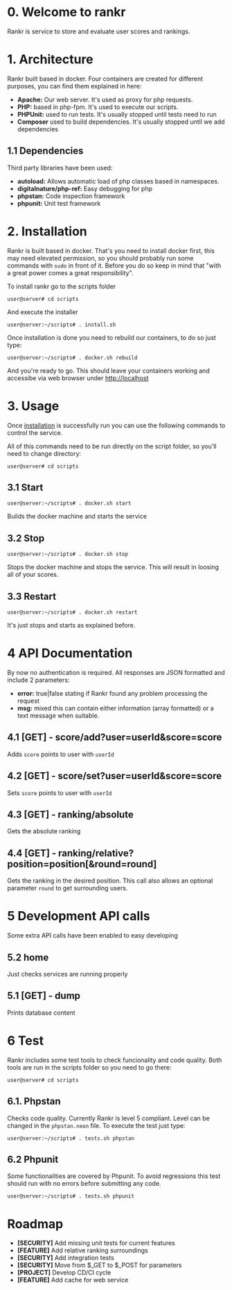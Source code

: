 # 0. Welcome to rankr 

Rankr is service to store and evaluate user scores and rankings.

# 1. Architecture

Rankr built based in docker. Four containers are created for different purposes,
you can find them explained in here:
* **Apache:** Our web server. It's used as proxy for php requests.
* **PHP:** based in php-fpm. It's used to execute our scripts.
* **PHPUnit:** used to run tests. It's usually stopped until tests need to run
* **Composer** used to build dependencies. It's usually stopped until we add dependencies

## 1.1 Dependencies
Third party libraries have been used:
* **autoload:** Allows automatic load of php classes based in namespaces.
* **digitalnature/php-ref:** Easy debugging for php
* **phpstan:** Code inspection framework
* **phpunit:** Unit test framework


# 2. Installation

Rankr is built based in docker. That's you need to install docker first, this
may need elevated permission, so you should probably run some commands
with `sudo` in front of it. Before you do so keep in mind that "with a great
power comes a great responsibility".

To install rankr go to the scripts folder

```user@server# cd scripts```

And execute the installer

```user@server:~/scripts# . install.sh ```

Once installation is done you need to rebuild our containers, to do so just type:

```user@server:~/scripts# . docker.sh rebuild```

And you're ready to go. This should leave your containers working and accessibe via
web browser under [http://localhost](http://localhost)

# 3. Usage
Once [installation](#) is successfully run you can use the following commands to
control the service.

All of this commands need to be run directly on the script folder, so you'll need
to change directory:

```user@server# cd scripts```

## 3.1 Start
```user@server:~/scripts# . docker.sh start```

Builds the docker machine and starts the service

## 3.2 Stop
```user@server:~/scripts# . docker.sh stop```

Stops the docker machine and stops the service. This will result in loosing
all of your scores.

## 3.3 Restart
```user@server:~/scripts# . docker.sh restart```

It's just stops and starts as explained before.

# 4 API Documentation

By now no authentication is required. All responses are JSON formatted and 
include 2 parameters:

* **error:** true|false stating if Rankr found any problem processing the request
* **msg:** mixed this can contain either information (array formatted) or a text
message when suitable.

## 4.1 [GET] - score/add?user=userId&score=score
Adds `score` points to user with `userId`

## 4.2 [GET] - score/set?user=userId&score=score
Sets `score` points to user with `userId`

## 4.3 [GET] - ranking/absolute
Gets the absolute ranking

## 4.4 [GET] - ranking/relative?position=position[&round=round]
Gets the ranking in the desired position. This call also allows an optional
parameter `round` to get surrounding users.

# 5 Development API calls
Some extra API calls have been enabled to easy developing

## 5.2 home

Just checks services are running properly

## 5.1 [GET] - dump

Prints database content 

# 6 Test

Rankr includes some test tools to check funcionality and code quality. Both
tools are run in the scripts folder so you need to go there:

```user@server# cd scripts```

## 6.1. Phpstan
Checks code quality. Currently Rankr is level 5 compliant. Level can be changed
in the `phpstan.neon` file. To execute the test just type:

```user@server:~/scripts# . tests.sh phpstan```

## 6.2 Phpunit
Some functionalities are covered by Phpunit. To avoid regressions this test should
run with no errors before submitting any code.

```user@server:~/scripts# . tests.sh phpunit```

# Roadmap

* **[SECURITY]** Add missing unit tests for current features
* **[FEATURE]** Add relative ranking surroundings
* **[SECURITY]** Add integration tests
* **[SECURITY]** Move from $_GET to $_POST for parameters
* **[PROJECT]** Develop CD/CI cycle
* **[FEATURE]** Add cache for web service
